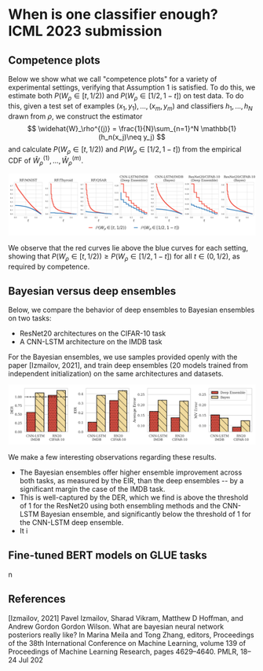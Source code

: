 # When is one classifier enough? ICML 2023 submission

## Competence plots

Below we show what we call "competence plots" for a variety of experimental settings, verifying that Assumption 1 is satisfied. To do this, we estimate both $P(W_\rho \in [t,1/2))$ and $P(W_\rho \in [1/2, 1-t])$ on test data. To do this, given a test set of examples $(x_1,y_1),\dots,(x_m,y_m)$ and classifiers $h_1,\dots,h_N$ drawn from $\rho$, we construct the estimator
$$
\widehat{W}_\rho^{(j)} = \frac{1}{N}\sum_{n=1}^N \mathbb{1}(h_n(x_j)\neq y_j)
$$
and calculate $P(W_\rho \in [t,1/2))$ and $P(W_\rho \in [1/2, 1-t])$ from the empirical CDF of $\widehat{W}_\rho^{(1)},\dots,\widehat{W}_\rho^{(m)}$.

![](figs/competence_plots_v4.png)

We observe that the red curves lie above the blue curves for each setting, showing that $P(W_\rho \in [t,1/2)) \geq P(W_\rho \in [1/2, 1-t])$ for all $t\in (0,1/2)$, as required by competence.

## Bayesian versus deep ensembles

Below, we compare the behavior of deep ensembles to Bayesian ensembles on two tasks:

- ResNet20 architectures on the CIFAR-10 task
- A CNN-LSTM architecture on the IMDB task

For the Bayesian ensembles, we use samples provided openly with the paper [Izmailov, 2021], and train deep ensembles (20 models trained from independent initialization) on the same architectures and datasets.

![](figs/bayes_vs_deep_ensemble_v2.png)

We make a few interesting observations regarding these results.

- The Bayesian ensembles offer higher ensemble improvement across both tasks, as measured by the EIR, than the deep ensembles -- by a significant margin the case of the IMDB task. 
- This is well-captured by the DER, which we find is above the threshold of 1 for the ResNet20 using both ensembling methods and the CNN-LSTM Bayesian ensemble, and significantly below the threshold of 1 for the CNN-LSTM deep ensemble.
- It i

## Fine-tuned BERT models on GLUE tasks

n

## References

[Izmailov, 2021] Pavel Izmailov, Sharad Vikram, Matthew D Hoffman, and Andrew Gordon Gordon Wilson.
What are bayesian neural network posteriors really like? In Marina Meila and Tong Zhang,
editors, Proceedings of the 38th International Conference on Machine Learning, volume 139 of
Proceedings of Machine Learning Research, pages 4629–4640. PMLR, 18–24 Jul 202